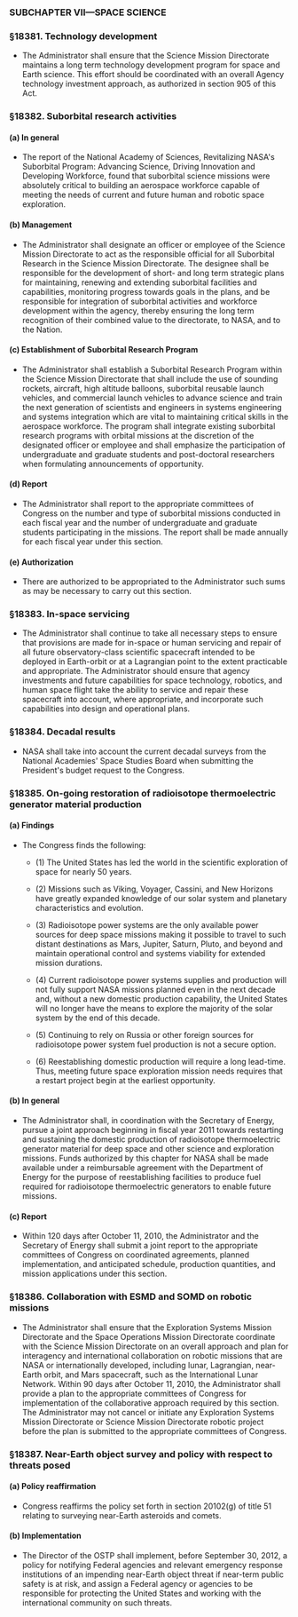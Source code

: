 ### SUBCHAPTER VII—SPACE SCIENCE

### §18381. Technology development
* The Administrator shall ensure that the Science Mission Directorate maintains a long term technology development program for space and Earth science. This effort should be coordinated with an overall Agency technology investment approach, as authorized in section 905 of this Act.

### §18382. Suborbital research activities
#### (a) In general
* The report of the National Academy of Sciences, Revitalizing NASA's Suborbital Program: Advancing Science, Driving Innovation and Developing Workforce, found that suborbital science missions were absolutely critical to building an aerospace workforce capable of meeting the needs of current and future human and robotic space exploration.

#### (b) Management
* The Administrator shall designate an officer or employee of the Science Mission Directorate to act as the responsible official for all Suborbital Research in the Science Mission Directorate. The designee shall be responsible for the development of short- and long term strategic plans for maintaining, renewing and extending suborbital facilities and capabilities, monitoring progress towards goals in the plans, and be responsible for integration of suborbital activities and workforce development within the agency, thereby ensuring the long term recognition of their combined value to the directorate, to NASA, and to the Nation.

#### (c) Establishment of Suborbital Research Program
* The Administrator shall establish a Suborbital Research Program within the Science Mission Directorate that shall include the use of sounding rockets, aircraft, high altitude balloons, suborbital reusable launch vehicles, and commercial launch vehicles to advance science and train the next generation of scientists and engineers in systems engineering and systems integration which are vital to maintaining critical skills in the aerospace workforce. The program shall integrate existing suborbital research programs with orbital missions at the discretion of the designated officer or employee and shall emphasize the participation of undergraduate and graduate students and post-doctoral researchers when formulating announcements of opportunity.

#### (d) Report
* The Administrator shall report to the appropriate committees of Congress on the number and type of suborbital missions conducted in each fiscal year and the number of undergraduate and graduate students participating in the missions. The report shall be made annually for each fiscal year under this section.

#### (e) Authorization
* There are authorized to be appropriated to the Administrator such sums as may be necessary to carry out this section.

### §18383. In-space servicing
* The Administrator shall continue to take all necessary steps to ensure that provisions are made for in-space or human servicing and repair of all future observatory-class scientific spacecraft intended to be deployed in Earth-orbit or at a Lagrangian point to the extent practicable and appropriate. The Administrator should ensure that agency investments and future capabilities for space technology, robotics, and human space flight take the ability to service and repair these spacecraft into account, where appropriate, and incorporate such capabilities into design and operational plans.

### §18384. Decadal results
* NASA shall take into account the current decadal surveys from the National Academies' Space Studies Board when submitting the President's budget request to the Congress.

### §18385. On-going restoration of radioisotope thermoelectric generator material production
#### (a) Findings
* The Congress finds the following:

  * (1) The United States has led the world in the scientific exploration of space for nearly 50 years.

  * (2) Missions such as Viking, Voyager, Cassini, and New Horizons have greatly expanded knowledge of our solar system and planetary characteristics and evolution.

  * (3) Radioisotope power systems are the only available power sources for deep space missions making it possible to travel to such distant destinations as Mars, Jupiter, Saturn, Pluto, and beyond and maintain operational control and systems viability for extended mission durations.

  * (4) Current radioisotope power systems supplies and production will not fully support NASA missions planned even in the next decade and, without a new domestic production capability, the United States will no longer have the means to explore the majority of the solar system by the end of this decade.

  * (5) Continuing to rely on Russia or other foreign sources for radioisotope power system fuel production is not a secure option.

  * (6) Reestablishing domestic production will require a long lead-time. Thus, meeting future space exploration mission needs requires that a restart project begin at the earliest opportunity.

#### (b) In general
* The Administrator shall, in coordination with the Secretary of Energy, pursue a joint approach beginning in fiscal year 2011 towards restarting and sustaining the domestic production of radioisotope thermoelectric generator material for deep space and other science and exploration missions. Funds authorized by this chapter for NASA shall be made available under a reimbursable agreement with the Department of Energy for the purpose of reestablishing facilities to produce fuel required for radioisotope thermoelectric generators to enable future missions.

#### (c) Report
* Within 120 days after October 11, 2010, the Administrator and the Secretary of Energy shall submit a joint report to the appropriate committees of Congress on coordinated agreements, planned implementation, and anticipated schedule, production quantities, and mission applications under this section.

### §18386. Collaboration with ESMD and SOMD on robotic missions
* The Administrator shall ensure that the Exploration Systems Mission Directorate and the Space Operations Mission Directorate coordinate with the Science Mission Directorate on an overall approach and plan for interagency and international collaboration on robotic missions that are NASA or internationally developed, including lunar, Lagrangian, near-Earth orbit, and Mars spacecraft, such as the International Lunar Network. Within 90 days after October 11, 2010, the Administrator shall provide a plan to the appropriate committees of Congress for implementation of the collaborative approach required by this section. The Administrator may not cancel or initiate any Exploration Systems Mission Directorate or Science Mission Directorate robotic project before the plan is submitted to the appropriate committees of Congress.

### §18387. Near-Earth object survey and policy with respect to threats posed
#### (a) Policy reaffirmation
* Congress reaffirms the policy set forth in section 20102(g) of title 51 relating to surveying near-Earth asteroids and comets.

#### (b) Implementation
* The Director of the OSTP shall implement, before September 30, 2012, a policy for notifying Federal agencies and relevant emergency response institutions of an impending near-Earth object threat if near-term public safety is at risk, and assign a Federal agency or agencies to be responsible for protecting the United States and working with the international community on such threats.